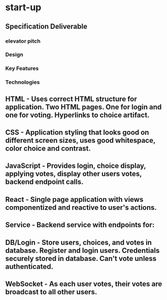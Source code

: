 # start-up
## Specification Deliverable
### elevator pitch
### Design
### Key Features
### Technologies
## HTML - Uses correct HTML structure for application. Two HTML pages. One for login and one for voting. Hyperlinks to choice artifact.
## CSS - Application styling that looks good on different screen sizes, uses good whitespace, color choice and contrast.
## JavaScript - Provides login, choice display, applying votes, display other users votes, backend endpoint calls.
## React - Single page application with views componentized and reactive to user's actions.
## Service - Backend service with endpoints for:
## DB/Login - Store users, choices, and votes in database. Register and login users. Credentials securely stored in database. Can't vote unless authenticated.
## WebSocket - As each user votes, their votes are broadcast to all other users.
